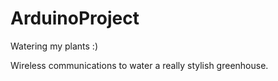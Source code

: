 # ArduinoProject
Watering my plants :)


Wireless communications to water a really stylish greenhouse. 
